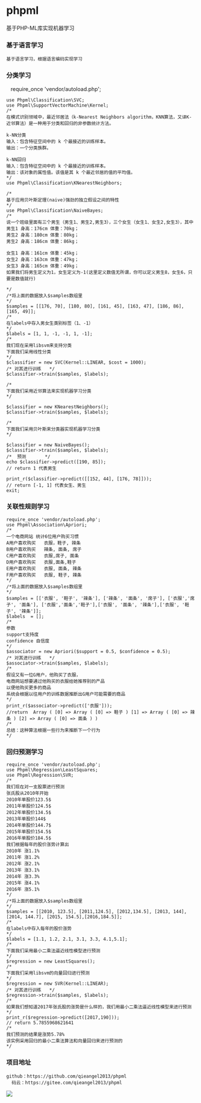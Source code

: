 # phpml
基于PHP-ML库实现机器学习
### 基于语言学习
    基于语言学习，根据语言编码实现学习
### 分类学习
    require_once 'vendor/autoload.php';

    use Phpml\Classification\SVC;
    use Phpml\SupportVectorMachine\Kernel;
    /*
    在模式识别领域中，最近邻居法（k-Nearest Neighbors algorithm，KNN算法，又译K-近邻算法）是一种用于分类和回归的非参数统计方法。

    k-NN分类 
    输入：包含特征空间中的 k 个最接近的训练样本。 
    输出：一个分类族群。

    k-NN回归 
    输入：包含特征空间中的 k 个最接近的训练样本。 
    输出：该对象的属性值。该值是其 k 个最近邻居的值的平均值。
    */
    use Phpml\Classification\KNearestNeighbors;

    /*
    基于应用贝叶斯定理(naive)强劲的独立假设之间的特性
    */
    use Phpml\Classification\NaiveBayes;
    /*
    说一个班级里面有三个男生（男生1、男生2,男生3），三个女生（女生1、女生2,女生3），其中
    男生1 身高：176cm 体重：70kg；
    男生2 身高：180cm 体重：80kg；
    男生2 身高：186cm 体重：86kg；

    女生1 身高：161cm 体重：45kg；
    女生2 身高：163cm 体重：47kg；
    女生3 身高：165cm 体重：49kg；
    如果我们将男生定义为1，女生定义为-1(这里定义数值无所谓，你可以定义男生8，女生6，只要是数值就行)

    */
    /*将上面的数据放入$samples数组里
    */
    $samples = [[176, 70], [180, 80], [161, 45], [163, 47], [186, 86], [165, 49]];
    /*
    在labels中存入男女生类别标签（1、-1）
    */
    $labels = [1, 1, -1, -1, 1, -1];
    /*
    我们现在采用libsvm来支持分类
    下面我们采用线性分类
    */
    $classifier = new SVC(Kernel::LINEAR, $cost = 1000);
    /* 对其进行训练   */
    $classifier->train($samples, $labels);

    /*
    下面我们采用近邻算法来实现机器学习分类
    */

    $classifier = new KNearestNeighbors();
    $classifier->train($samples, $labels);

    /*
    下面我们采用贝叶斯来分类器实现机器学习分类
    */

    $classifier = new NaiveBayes();
    $classifier->train($samples, $labels);
    /*  预测       */
    echo $classifier->predict([190, 85]);
    // return 1 代表男生

    print_r($classifier->predict([[152, 44], [176, 78]]));
    // return [-1, 1] 代表女生、男生
    exit;
 ### 关联性规则学习
    require_once 'vendor/autoload.php';
    use Phpml\Association\Apriori;
    /*
    一个电商网站 统计6位用户购买习惯
    A用户喜欢购买   衣服，鞋子, 辣条
    B用户喜欢购买   辣条, 面条, 席子
    C用户喜欢购买   衣服,席子, 面条
    D用户喜欢购买   衣服,面条,鞋子
    E用户喜欢购买   衣服, 面条, 辣条
    F用户喜欢购买   衣服, 鞋子, 辣条
    */
    /*将上面的数据放入$samples数组里
    */
    $samples = [['衣服', '鞋子', '辣条'], ['辣条', '面条', '席子'], ['衣服','席子', '面条'], ['衣服','面条','鞋子'],['衣服', '面条', '辣条'],['衣服', '鞋子', '辣条']];
    $labels  = [];
    /*
    参数 
    support支持度
    confidence 自信度 
    */
    $associator = new Apriori($support = 0.5, $confidence = 0.5);
    /* 对其进行训练   */
    $associator->train($samples, $labels);
    /*
    假设又有一位G用户，他购买了衣服，
    电商网站想要通过他购买的衣服给她推荐别的产品
    以便他购买更多的商品
    系统会根据以往用户的训练数据推断出G用户可能需要的商品
    */
    print_r($associator->predict(['衣服']));
    //return  Array ( [0] => Array ( [0] => 鞋子 ) [1] => Array ( [0] => 辣条 ) [2] => Array ( [0] => 面条 ) )
    /*
    总结：这种算法根据一些行为来推断下一个行为
    */
 ### 回归预测学习
    require_once 'vendor/autoload.php';
    use Phpml\Regression\LeastSquares;
    use Phpml\Regression\SVR;
    /*
    我们现在对一支股票进行预测
    张氏股从2010年开始
    2010年单股价123.5$
    2011年单股价124.5$
    2012年单股价134.5$
    2013年单股价144$
    2014年单股价144.7$
    2015年单股价154.5$
    2016年单股价184.5$
    我们根据每年的股价涨势计算出
    2010年 涨1.1%
    2011年 涨1.2%
    2012年 涨2.1%
    2013年 涨3.1%
    2014年 涨3.3%
    2015年 涨4.1%
    2016年 涨5.1%
    */
    /*将上面的数据放入$samples数组里
    */
    $samples = [[2010, 123.5], [2011,124.5], [2012,134.5], [2013, 144], [2014, 144.7], [2015, 154.5],[2016,184.5]];
    /*
    在labels中存入每年的股价涨势
    */
    $labels = [1.1, 1.2, 2.1, 3.1, 3.3, 4.1,5.1];
    /*
    下面我们采用最小二乘法逼近线性模型进行预测
    */
    $regression = new LeastSquares();
    /*
    下面我们采用libsvm的向量回归进行预测
    */
    $regression = new SVR(Kernel::LINEAR);
    /* 对其进行训练   */
    $regression->train($samples, $labels);
    /*
    如果我们想知道2017年张氏股的涨势是什么样的，我们用最小二乘法逼近线性模型来进行预测
    */
    print_r($regression->predict([2017,190]));
    // return 5.7855968621641
    /*
    我们预测的结果是涨势5.78%
    该实例采用回归的最小二乘法算法和向量回归来进行预测的
    */
 ### 项目地址
    github：https://github.com/qieangel2013/phpml
      码云：https://gitee.com/qieangel2013/phpml
 ![](https://github.com/qieangel2013/zys/blob/master/public/images/pw.jpg)
